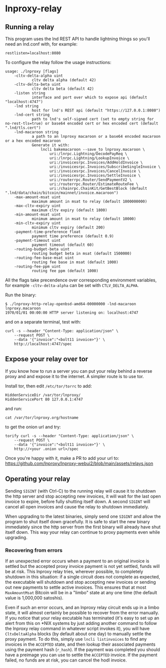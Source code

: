 # lnproxy-relay

## Running a relay

This program uses the lnd REST API to handle lightning things so you'll need an lnd.conf with,
for example:

	restlisten=localhost:8080

To configure the relay follow the usage instructions:

	usage: ./lnproxy [flags]
		-cltv-delta-alpha uint
				cltv delta alpha (default 42)
		-cltv-delta-beta uint
				cltv delta beta (default 42)
		-listen string
				interface and port over which to expose api (default "localhost:4747")
		-lnd string
				host for lnd's REST api (default "https://127.0.0.1:8080")
		-lnd-cert string
				path to lnd's self-signed cert (set to empty string for no-rest-tls=true) or base64 encoded cert or hex encoded cert (default ".lnd/tls.cert")
		-lnd-macaroon string
				a path to an lnproxy macaroon or a base64 encoded macaroon or a hex encoded macaroon
				Generate it with:
					lncli bakemacaroon --save_to lnproxy.macaroon \
						uri:/lnrpc.Lightning/DecodePayReq \
						uri:/lnrpc.Lightning/LookupInvoice \
						uri:/invoicesrpc.Invoices/AddHoldInvoice \
						uri:/invoicesrpc.Invoices/SubscribeSingleInvoice \
						uri:/invoicesrpc.Invoices/CancelInvoice \
						uri:/invoicesrpc.Invoices/SettleInvoice \
						uri:/routerrpc.Router/SendPaymentV2 \
						uri:/routerrpc.Router/EstimateRouteFee \
						uri:/chainrpc.ChainKit/GetBestBlock (default ".lnd/data/chain/bitcoin/mainnet/invoice.macaroon")
		-max-amount-msat uint
				maximum amount in msat to relay (default 1000000000)
		-max-cltv-expiry uint
				maximum cltv expiry (default 1800)
		-min-amount-msat uint
				minimum amount in msat to relay (default 10000)
		-min-cltv-expiry uint
				minimum cltv expiry (default 200)
		-payment-time-preference float
				payment time preference (default 0.9)
		-payment-timeout uint
				payment timeout (default 60)
		-routing-budget-beta uint
				routing budget beta in msat (default 1500000)
		-routing-fee-base-msat uint
				routing fee base in msat (default 1000)
		-routing-fee-ppm uint
				routing fee ppm (default 1000)

All the flags take precendence over corresponding environment variables, for example `-cltv-delta-alpha` can be set with `CTLV_DELTA_ALPHA`.

Run the binary:

	$ ./lnproxy-http-relay-openbsd-amd64-00000000 -lnd-macaroon lnproxy.macaroon
	1970/01/01 00:00:00 HTTP server listening on: localhost:4747

and on a separate terminal, test with:

	curl -s --header "Content-Type: application/json" \
		--request POST \
		--data '{"invoice":"<bolt11 invoice>"}' \
		http://localhost:4747/spec

## Expose your relay over tor

If you know how to run a server you can put your relay behind a reverse proxy and and expose it to the internet.
A simpler route is to use tor.

Install tor, then edit `/etc/tor/torrc` to add:

	HiddenServiceDir /var/tor/lnproxy/
	HiddenServicePort 80 127.0.0.1:4747

and run:

	cat /var/tor/lnproxy.org/hostname

to get the onion url and try:

	torify curl -s --header "Content-Type: application/json" \
		--request POST \
		--data '{"invoice":"<bolt11 invoice>"}' \
		http://<your .onion url>/spec

Once you're happy with it, make a PR to add your url to: https://github.com/lnproxy/lnproxy-webui2/blob/main/assets/relays.json

## Operating your relay

Sending `SIGINT` (with Ctrl-C) to the running relay will cause it to shutdown the http server
and stop accepting new invoices, it will wait for the last open invoice to expire, before fully shutting itself down.
A second `SIGINT` will cancel all open invoices and cause the relay to shutdown immediately.

When upgrading to the latest binaries, simply send one `SIGINT`
and allow the program to shut itself down gracefully.
It is safe to start the new binary immediately since the http server
from the first binary will already have shut itself down.
This way your relay can continue to proxy payments even while upgrading.

### Recovering from errors

If an unexpected error occurs when a payment to an original invoice is settled
but the accepted proxy invoice payment is not yet settled,
funds will be at risk.
This lnproxy relay tries, wherever possible, to completely shutdown in this situation:
if a single circuit does not complete as expected, the executable will
shutdown and stop accepting new invoices or sending out new payments to settle
active invoices.
This ensures that at most `MaxAmountMsat` Bitcoin will be in a "limbo" state
at any one time (the default value is 1,000,000 satoshis).

Even if such an error occurs, and an lnproxy relay circuit ends up in a limbo state,
it will almost certainly be possible to recover from the error manually.
If you notice that your relay excutable has terminated
(it's easy to set up an alert from this on *NIX systems by just adding
another command to follow the lnproxy relay command in whatever script invokes it),
you will have `CltvDeltaAlpha` blocks (by default about one day) to
manually settle the proxy payment.
To do this, simply use `lncli listinvoices` to find any invoices in the `ACCEPTED` state,
and then lookup their associated payments using the payment hash (`r_hash`).
If the payment was completed you should have a preimage you can use to
settle the `ACCEPTED` invoice.  If the payment failed, no funds are at risk,
you can cancel the hodl invoice.
